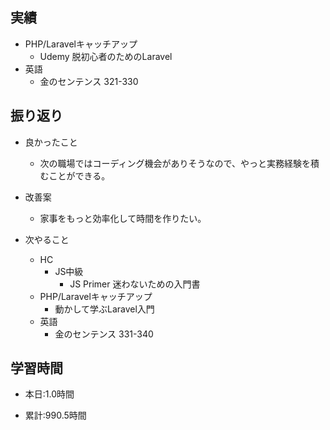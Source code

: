 ## 実績
  - PHP/Laravelキャッチアップ
    - Udemy 脱初心者のためのLaravel
  - 英語
    - 金のセンテンス 321-330


## 振り返り
- 良かったこと
  - 次の職場ではコーディング機会がありそうなので、やっと実務経験を積むことができる。
- 改善案
  - 家事をもっと効率化して時間を作りたい。

- 次やること
  - HC
    - JS中級
      - JS Primer 迷わないための入門書
  - PHP/Laravelキャッチアップ
    - 動かして学ぶLaravel入門
  - 英語
    - 金のセンテンス 331-340

## 学習時間
- 本日:1.0時間

- 累計:990.5時間